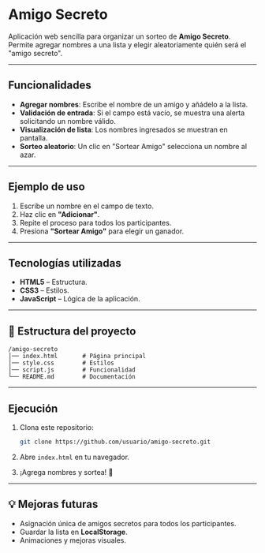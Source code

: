 # Amigo Secreto

Aplicación web sencilla para organizar un sorteo de **Amigo Secreto**.
Permite agregar nombres a una lista y elegir aleatoriamente quién será el "amigo secreto".

---

## Funcionalidades

* **Agregar nombres**: Escribe el nombre de un amigo y añádelo a la lista.
* **Validación de entrada**: Si el campo está vacío, se muestra una alerta solicitando un nombre válido.
* **Visualización de lista**: Los nombres ingresados se muestran en pantalla.
* **Sorteo aleatorio**: Un clic en "Sortear Amigo" selecciona un nombre al azar.

---

## Ejemplo de uso

1. Escribe un nombre en el campo de texto.
2. Haz clic en **"Adicionar"**.
3. Repite el proceso para todos los participantes.
4. Presiona **"Sortear Amigo"** para elegir un ganador.

---

## Tecnologías utilizadas

* **HTML5** – Estructura.
* **CSS3** – Estilos.
* **JavaScript** – Lógica de la aplicación.

---

## 📂 Estructura del proyecto

```
/amigo-secreto
│── index.html       # Página principal
│── style.css        # Estilos
│── script.js        # Funcionalidad
└── README.md        # Documentación
```

---

## Ejecución

1. Clona este repositorio:

   ```bash
   git clone https://github.com/usuario/amigo-secreto.git
   ```

2. Abre `index.html` en tu navegador.

3. ¡Agrega nombres y sortea! 🎉

---

## 💡 Mejoras futuras

* Asignación única de amigos secretos para todos los participantes.
* Guardar la lista en **LocalStorage**.
* Animaciones y mejoras visuales.


